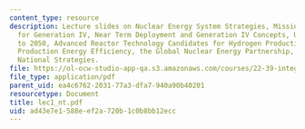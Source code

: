 ```yaml
---
content_type: resource
description: Lecture slides on Nuclear Energy System Strategies, Missions and Economics
  for Generation IV, Near Term Deployment and Generation IV Concepts, US Nuclear Strategy
  to 2050, Advanced Reactor Technology Candidates for Hydrogen Production, Hydrogen
  Production Energy Efficiency, the Global Nuclear Energy Partnership, and Current
  National Strategies.
file: https://ol-ocw-studio-app-qa.s3.amazonaws.com/courses/22-39-integration-of-reactor-design-operations-and-safety-fall-2006/ad43e7e1588eef2a720b1c0b8bb12ecc_lec1_nt.pdf
file_type: application/pdf
parent_uid: ea4c6762-2031-77a3-dfa7-940a90b40201
resourcetype: Document
title: lec1_nt.pdf
uid: ad43e7e1-588e-ef2a-720b-1c0b8bb12ecc
---
```

